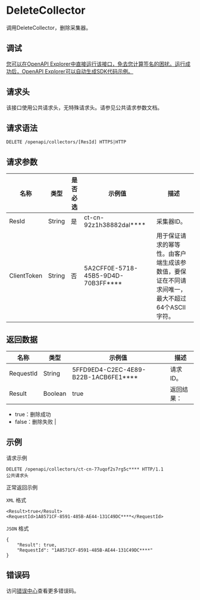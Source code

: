# DeleteCollector

调用DeleteCollector，删除采集器。

## 调试

[您可以在OpenAPI Explorer中直接运行该接口，免去您计算签名的困扰。运行成功后，OpenAPI Explorer可以自动生成SDK代码示例。](https://api.aliyun.com/#product=elasticsearch&api=DeleteCollector&type=ROA&version=2017-06-13)

## 请求头

该接口使用公共请求头，无特殊请求头。请参见公共请求参数文档。

## 请求语法

```
DELETE /openapi/collectors/[ResId] HTTPS|HTTP
```

## 请求参数

|名称|类型|是否必选|示例值|描述|
|--|--|----|---|--|
|ResId|String|是|ct-cn-92z1h38882dal\*\*\*\*|采集器ID。 |
|ClientToken|String|否|5A2CFF0E-5718-45B5-9D4D-70B3FF\*\*\*\*|用于保证请求的幂等性。由客户端生成该参数值，要保证在不同请求间唯一，最大不超过64个ASCII字符。 |

## 返回数据

|名称|类型|示例值|描述|
|--|--|---|--|
|RequestId|String|5FFD9ED4-C2EC-4E89-B22B-1ACB6FE1\*\*\*\*|请求ID。 |
|Result|Boolean|true|返回结果：

 -   true：删除成功
-   false：删除失败 |

## 示例

请求示例

```
DELETE /openapi/collectors/ct-cn-77uqof2s7rg5c**** HTTP/1.1
公共请求头
```

正常返回示例

`XML` 格式

```
<Result>true</Result>
<RequestId>1A8571CF-8591-485B-AE44-131C49DC****</RequestId>
```

`JSON` 格式

```
{
	"Result": true,
	"RequestId": "1A8571CF-8591-485B-AE44-131C49DC****"
}
```

## 错误码

访问[错误中心](https://error-center.alibabacloud.com/status/product/elasticsearch)查看更多错误码。

